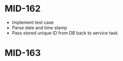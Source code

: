 # MID-162

- Implement test case
- Parse date and time stamp
- Pass stored unique ID from DB back to service task

# MID-163